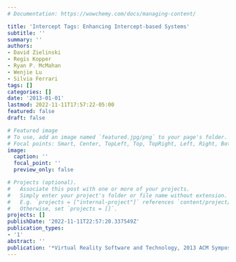 ```yaml
---
# Documentation: https://wowchemy.com/docs/managing-content/

title: 'Intercept Tags: Enhancing Intercept-based Systems'
subtitle: ''
summary: ''
authors:
- David Zielinski
- Regis Kopper
- Ryan P. McMahan
- Wenjie Lu
- Silvia Ferrari
tags: []
categories: []
date: '2013-01-01'
lastmod: 2022-11-11T17:57:22-05:00
featured: false
draft: false

# Featured image
# To use, add an image named `featured.jpg/png` to your page's folder.
# Focal points: Smart, Center, TopLeft, Top, TopRight, Left, Right, BottomLeft, Bottom, BottomRight.
image:
  caption: ''
  focal_point: ''
  preview_only: false

# Projects (optional).
#   Associate this post with one or more of your projects.
#   Simply enter your project's folder or file name without extension.
#   E.g. `projects = ["internal-project"]` references `content/project/deep-learning/index.md`.
#   Otherwise, set `projects = []`.
projects: []
publishDate: '2022-11-11T22:57:20.337549Z'
publication_types:
- '1'
abstract: ''
publication: '*Virtual Reality Software and Technology, 2013 ACM Symposium on*'
---
```

